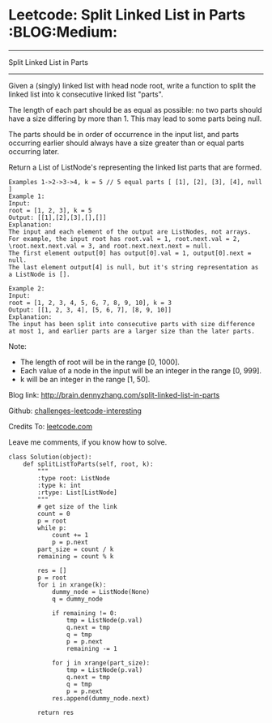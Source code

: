 # Leetcode: Split Linked List in Parts     :BLOG:Medium:


---

Split Linked List in Parts  

---

Given a (singly) linked list with head node root, write a function to split the linked list into k consecutive linked list "parts".  

The length of each part should be as equal as possible: no two parts should have a size differing by more than 1. This may lead to some parts being null.  

The parts should be in order of occurrence in the input list, and parts occurring earlier should always have a size greater than or equal parts occurring later.  

Return a List of ListNode's representing the linked list parts that are formed.  

    Examples 1->2->3->4, k = 5 // 5 equal parts [ [1], [2], [3], [4], null ]
    Example 1:
    Input: 
    root = [1, 2, 3], k = 5
    Output: [[1],[2],[3],[],[]]
    Explanation:
    The input and each element of the output are ListNodes, not arrays.
    For example, the input root has root.val = 1, root.next.val = 2, \root.next.next.val = 3, and root.next.next.next = null.
    The first element output[0] has output[0].val = 1, output[0].next = null.
    The last element output[4] is null, but it's string representation as a ListNode is [].

    Example 2:
    Input: 
    root = [1, 2, 3, 4, 5, 6, 7, 8, 9, 10], k = 3
    Output: [[1, 2, 3, 4], [5, 6, 7], [8, 9, 10]]
    Explanation:
    The input has been split into consecutive parts with size difference at most 1, and earlier parts are a larger size than the later parts.

Note:  

-   The length of root will be in the range [0, 1000].
-   Each value of a node in the input will be an integer in the range [0, 999].
-   k will be an integer in the range [1, 50].

Blog link: <http://brain.dennyzhang.com/split-linked-list-in-parts>  

Github: [challenges-leetcode-interesting](https://github.com/DennyZhang/challenges-leetcode-interesting/tree/master/split-linked-list-in-parts)  

Credits To: [leetcode.com](https://leetcode.com/problems/split-linked-list-in-parts/description)  

Leave me comments, if you know how to solve.  

    class Solution(object):
        def splitListToParts(self, root, k):
            """
            :type root: ListNode
            :type k: int
            :rtype: List[ListNode]
            """
            # get size of the link
            count = 0
            p = root
            while p:
                count += 1
                p = p.next
            part_size = count / k
            remaining = count % k
    
            res = []
            p = root
            for i in xrange(k):
                dummy_node = ListNode(None)
                q = dummy_node
    
                if remaining != 0:
                    tmp = ListNode(p.val)
                    q.next = tmp
                    q = tmp
                    p = p.next
                    remaining -= 1
    
                for j in xrange(part_size):
                    tmp = ListNode(p.val)
                    q.next = tmp
                    q = tmp
                    p = p.next
                res.append(dummy_node.next)
    
            return res